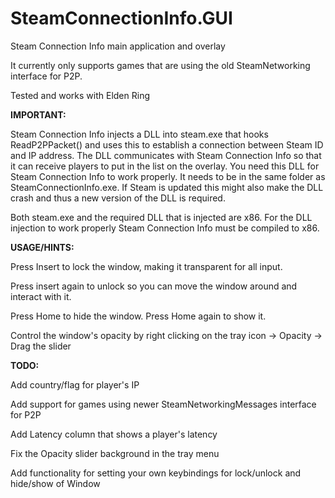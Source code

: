 # SteamConnectionInfo.GUI
Steam Connection Info main application and overlay

It currently only supports games that are using the old SteamNetworking interface for P2P.

Tested and works with Elden Ring

**IMPORTANT:**

Steam Connection Info injects a DLL into steam.exe that hooks ReadP2PPacket() and uses this to establish a connection between Steam ID and IP address. The DLL communicates with Steam Connection Info so that it can receive players to put in the list on the overlay. You need this DLL for Steam Connection Info to work properly. It needs to be in the same folder as SteamConnectionInfo.exe. If Steam is updated this might also make the DLL crash and thus a new version of the DLL is required.

Both steam.exe and the required DLL that is injected are x86. For the DLL injection to work properly Steam Connection Info must be compiled to x86.

**USAGE/HINTS:**

Press Insert to lock the window, making it transparent for all input. 

Press insert again to unlock so you can move the window around and interact with it.

Press Home to hide the window. Press Home again to show it.

Control the window's opacity by right clicking on the tray icon -> Opacity -> Drag the slider

**TODO:**

Add country/flag for player's IP

Add support for games using newer SteamNetworkingMessages interface for P2P

Add Latency column that shows a player's latency

Fix the Opacity slider background in the tray menu

Add functionality for setting your own keybindings for lock/unlock and hide/show of Window
 

